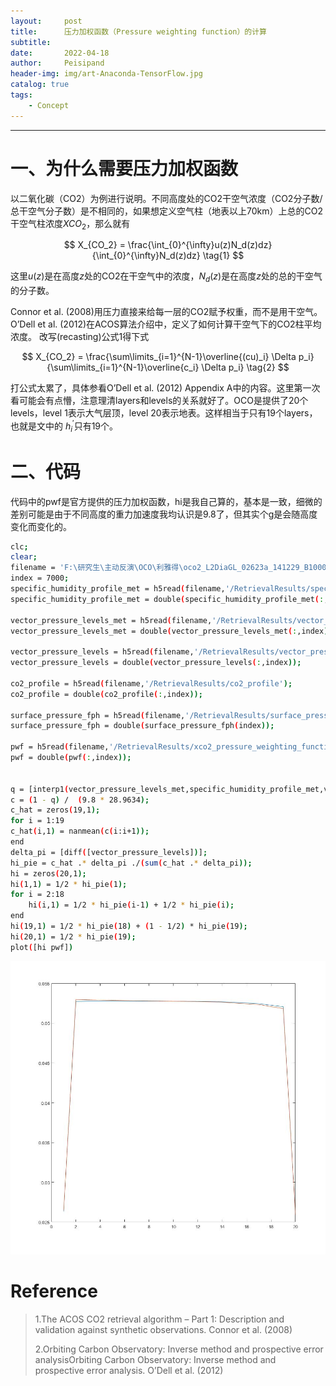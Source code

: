 ```yaml
---
layout:     post
title:      压力加权函数（Pressure weighting function）的计算
subtitle:   
date:       2022-04-18
author:     Peisipand
header-img: img/art-Anaconda-TensorFlow.jpg
catalog: true
tags:
    - Concept
---
```







---

# 一、为什么需要压力加权函数

以二氧化碳（CO2）为例进行说明。不同高度处的CO2干空气浓度（CO2分子数/总干空气分子数）是不相同的，如果想定义空气柱（地表以上70km）上总的CO2干空气柱浓度$XCO_2$，那么就有

$$
X_{CO_2} = \frac{\int_{0}^{\infty}u(z)N_d(z)dz}{\int_{0}^{\infty}N_d(z)dz}         \tag{1}
$$

这里$u(z)$是在高度$z$处的CO2在干空气中的浓度，$N_d(z)$是在高度$z$处的总的干空气的分子数。

Connor et al. (2008)用压力直接来给每一层的CO2赋予权重，而不是用干空气。O’Dell et al. (2012)在ACOS算法介绍中，定义了如何计算干空气下的CO2柱平均浓度。
改写(recasting)公式1得下式

$$
X_{CO_2} = \frac{\sum\limits_{i=1}^{N-1}\overline{(cu)_i} \Delta p_i} {\sum\limits_{i=1}^{N-1}\overline{c_i} \Delta p_i}   \tag{2}
$$

打公式太累了，具体参看O’Dell et al. (2012) Appendix A中的内容。这里第一次看可能会有点懵，注意理清layers和levels的关系就好了。OCO是提供了20个levels，level 1表示大气层顶，level 20表示地表。这样相当于只有19个layers，也就是文中的 $h_{i}^{'}$只有19个。


# 二、代码

代码中的pwf是官方提供的压力加权函数，hi是我自己算的，基本是一致，细微的差别可能是由于不同高度的重力加速度我均认识是9.8了，但其实个g是会随高度变化而变化的。
```bash
clc;
clear;
filename = 'F:\研究生\主动反演\OCO\利雅得\oco2_L2DiaGL_02623a_141229_B10004r_200115055913.h5';  %oco2_L2DiaGL_25017a_190316_B10004r_200501022851
index = 7000;
specific_humidity_profile_met = h5read(filename,'/RetrievalResults/specific_humidity_profile_met');
specific_humidity_profile_met = double(specific_humidity_profile_met(:,index));

vector_pressure_levels_met = h5read(filename,'/RetrievalResults/vector_pressure_levels_met');
vector_pressure_levels_met = double(vector_pressure_levels_met(:,index));

vector_pressure_levels = h5read(filename,'/RetrievalResults/vector_pressure_levels');
vector_pressure_levels = double(vector_pressure_levels(:,index));

co2_profile = h5read(filename,'/RetrievalResults/co2_profile');
co2_profile = double(co2_profile(:,index));

surface_pressure_fph = h5read(filename,'/RetrievalResults/surface_pressure_fph');
surface_pressure_fph = double(surface_pressure_fph(index));

pwf = h5read(filename,'/RetrievalResults/xco2_pressure_weighting_function');
pwf = double(pwf(:,index));


q = [interp1(vector_pressure_levels_met,specific_humidity_profile_met,vector_pressure_levels(1:19));specific_humidity_profile_met(72)];
c = (1 - q) /  (9.8 * 28.9634);
c_hat = zeros(19,1);
for i = 1:19
c_hat(i,1) = nanmean(c(i:i+1));
end
delta_pi = [diff([vector_pressure_levels])];
hi_pie = c_hat .* delta_pi ./(sum(c_hat .* delta_pi));
hi = zeros(20,1);
hi(1,1) = 1/2 * hi_pie(1);
for i = 2:18
    hi(i,1) = 1/2 * hi_pie(i-1) + 1/2 * hi_pie(i);
end
hi(19,1) = 1/2 * hi_pie(18) + (1 - 1/2) * hi_pie(19);
hi(20,1) = 1/2 * hi_pie(19);
plot([hi pwf])
```
![picture1](/img/Concept_PWF/1.jpg)

# Reference
> 1.The ACOS CO2 retrieval algorithm – Part 1: Description and validation against synthetic observations. Connor et al. (2008)
>
> 2.Orbiting Carbon Observatory: Inverse method and prospective error analysisOrbiting Carbon Observatory: Inverse method and prospective error analysis. O’Dell et al. (2012) 